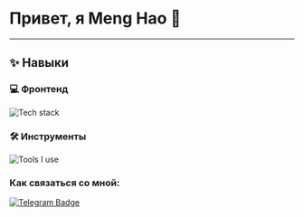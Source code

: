 
# Привет, я Meng Hao 👋
---

## ✨ Навыки

### 💻 Фронтенд

![Tech stack](https://skillicons.dev/icons?i=typescript,javascript,vue,react,tailwind,vuetify,html,css)

### 🛠 Инструменты

![Tools I use](https://skillicons.dev/icons?i=vscode,webstorm,pycharm,windows,rollup,vite,vercel,netlify,cloudflare,git,github,discord,githubactions,npm,yarn)

###  Как связаться со мной: 
[![Telegram Badge](https://img.shields.io/badge/-ZhmurovskiyKonstantin-blue?style=flat&logo=Telegram&logoColor=white)](https://t.me/MengHao0)



